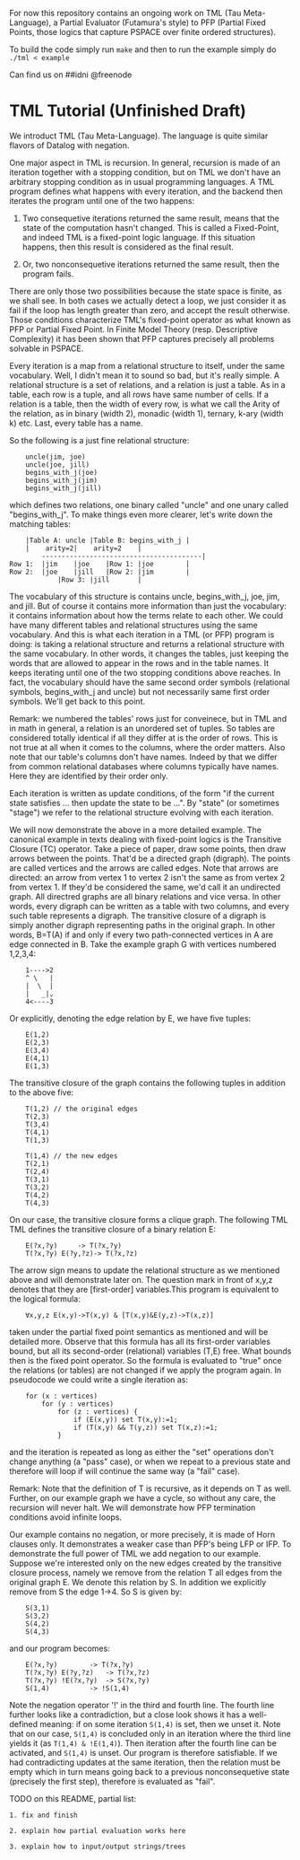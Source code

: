 For now this repository contains an ongoing work on TML (Tau Meta-Language), a
Partial Evaluator (Futamura's style) to PFP (Partial Fixed Points, those logics
that capture PSPACE over finite ordered structures).

To build the code simply run `make` and then to run the example simply do
`./tml < example`

Can find us on ##idni @freenode

# TML Tutorial (Unfinished Draft)

We introduct TML (Tau Meta-Language). The language is quite similar flavors of
Datalog with negation.

One major aspect in TML is recursion. In general, recursion is made of an
iteration together with a stopping condition, but on TML we don't have an
arbitrary stopping condition as in usual programming languages. A TML program
defines what happens with every iteration, and the backend then iterates the
program until one of the two happens:

1. Two consequetive iterations returned the same result, means that the state of
the computation hasn't changed. This is called a Fixed-Point, and indeed TML is
a fixed-point logic language. If this situation happens, then this result is
considered as the final result.

2. Or, two nonconsequetive iterations returned the same result, then the program
fails.

There are only those two possibilities because the state space is finite, as we
shall see. In both cases we actually detect a loop, we just consider it as fail
if the loop has length greater than zero, and accept the result otherwise.
Those conditions characterize TML's fixed-point operator as what known as PFP
or Partial Fixed Point. In Finite Model Theory (resp. Descriptive Complexity) it
has been shown that PFP captures precisely all problems solvable in PSPACE.

Every iteration is a map from a relational structure to itself, under the same
vocabulary. Well, I didn't mean it to sound so bad, but it's really simple. A
relational structure is a set of relations, and a relation is just a table. As
in a table, each row is a tuple, and all rows have same number of cells. If a
relation is a table, then the width of every row, is what we call the Arity of
the relation, as in binary (width 2), monadic (width 1), ternary, k-ary (width
k) etc. Last, every table has a name.

So the following is a just fine relational structure:
```
	uncle(jim, joe)
	uncle(joe, jill)
	begins_with_j(joe)
	begins_with_j(jim)
	begins_with_j(jill)
```
which defines two relations, one binary called "uncle" and one unary called
"begins_with_j". To make things even more clearer, let's write down the matching
tables:
```
	|Table A: uncle	|Table B: begins_with_j	|
	|	 arity=2|	 arity=2	|
        ----------------------------------------|
Row 1:	|jim	|joe	|Row 1:	|joe		|
Row 2:	|joe	|jill	|Row 2:	|jim		|
			|Row 3:	|jill		|
```
The vocabulary of this structure is contains uncle, begins_with_j, joe, jim, and
jill. But of course it contains more information than just the vocabulary: it
contains information about how the terms relate to each other. We could have
many different tables and relational structures using the same vocabulary. And
this is what each iteration in a TML (or PFP) program is doing: is taking a
relational structure and returns a relational structure with the same
vocabulary. In other words, it changes the tables, just keeping the words that
are allowed to appear in the rows and in the table names. It keeps iterating
until one of the two stopping conditions above reaches. In fact, the vocabulary
should have the same second order symbols (relational symbols, begins_with_j and
uncle) but not necessarily same first order symbols. We'll get back to this
point.

Remark: we numbered the tables' rows just for conveinece, but in TML and in math
in general, a relation is an unordered set of tuples. So tables are considered
totally identical if all they differ at is the order of rows. This is not true
at all when it comes to the columns, where the order matters. Also note that our
table's columns don't have names. Indeed by that we differ from common relational
databases where columns typically have names. Here they are identified by their
order only.

Each iteration is written as update conditions, of the form "if the current
state satisfies ... then update the state to be ...". By "state" (or sometimes
"stage") we refer to the relational structure evolving with each iteration.

We will now demonstrate the above in a more detailed example. The canonical
example in texts dealing with fixed-point logics is the Transitive Closure (TC)
operator. Take a piece of paper, draw some points, then draw arrows between
the points. That'd be a directed graph (digraph). The points are called vertices
and the arrows are called edges. Note that arrows are directed: an arrow from
vertex 1 to vertex 2 isn't the same as from vertex 2 from vertex 1. If they'd
be considered the same, we'd call it an undirected graph.
All directred graphs are all binary relations and vice versa. In other words,
every digraph can be written as a table with two columns, and every such table
represents a digraph. The transitive closure of a digraph is simply another
digraph representing paths in the original graph. In other words, B=T(A) if
and only if every two path-connected vertices in A are edge connected in B.
Take the example graph G with vertices numbered 1,2,3,4:
```
	1---->2
	^ \   |
	|  \  |
	|   _|⌄
	4<----3
```
Or explicitly, denoting the edge relation by E, we have five tuples:
```
	E(1,2)
	E(2,3)
	E(3,4)
	E(4,1)
	E(1,3)
```
The transitive closure of the graph contains the following tuples in addition
to the above five:
```
	T(1,2) // the original edges
	T(2,3)
	T(3,4)
	T(4,1)
	T(1,3)

	T(1,4) // the new edges
	T(2,1)
	T(2,4)
	T(3,1)
	T(3,2)
	T(4,2)
	T(4,3)
```
On our case, the transitive closure forms a clique graph. The following TML
TML defines the transitive closure of a binary relation E:
```
	E(?x,?y)	 -> T(?x,?y)
	T(?x,?y) E(?y,?z)-> T(?x,?z)
```
The arrow sign means to update the relational structure as we mentioned above
and will demonstrate later on. The question mark in front of x,y,z denotes that
they are [first-order] variables.This program is equivalent to the logical
formula:
```
	∀x,y,z E(x,y)->T(x,y) & [T(x,y)&E(y,z)->T(x,z)]
```
taken under the partial fixed point semantics as mentioned and will be detailed
more. Observe that this formula has all its first-order variables bound, but all
its second-order (relational) variables (T,E) free. What bounds then is the
fixed point operator. So the formula is evaluated to "true" once the relations
(or tables) are not changed if we apply the program again.
In pseudocode we could write a single iteration as:
```
	for (x : vertices)
		for (y : vertices)
			for (z : vertices) {
				if (E(x,y)) set T(x,y):=1;
				if (T(x,y) && T(y,z)) set T(x,z):=1;
			}
```
and the iteration is repeated as long as either the "set" operations don't
change anything (a "pass" case), or when we repeat to a previous state and
therefore will loop if will continue the same way (a "fail" case).

Remark: Note that the definition of T is recursive, as it depends on T as well.
Further, on our example graph we have a cycle, so without any care, the
recursion will never halt. We will demonstrate how PFP termination conditions
avoid infinite loops.

Our example contains no negation, or more precisely, it is made of Horn clauses
only. It demonstrates a weaker case than PFP's being LFP or IFP. To demonstrate
the full power of TML we add negation to our example. Suppose we're interested
only on the new edges created by the transitive closure process, namely we
remove from the relation T all edges from the original graph E. We denote this
relation by S. In addition we explicitly remove from S the edge 1->4. So S is
given by:
```
	S(3,1)
	S(3,2)
	S(4,2)
	S(4,3)
```
and our program becomes:
```
	E(?x,?y)	 	-> T(?x,?y)
	T(?x,?y) E(?y,?z)	-> T(?x,?z)
	T(?x,?y) !E(?x,?y)	-> S(?x,?y)
	S(1,4)			-> !S(1,4)
```
Note the negation operator '!' in the third and fourth line. The fourth line
further looks like a contradiction, but a close look shows it has a well-defined
meaning: if on some iteration `S(1,4)` is set, then we unset it. Note that on our
case, `S(1,4)` is concluded only in an iteration where the third line yields
it (as `T(1,4) & !E(1,4)`). Then iteration after the fourth line can be
activated, and `S(1,4)` is unset. Our program is therefore satisfiable. If we
had contradicting updates at the same iteration, then the relation must be empty
which in turn means going back to a previous nonconsequetive state (precisely
the first step), therefore is evaluated as "fail".

TODO on this README, partial list:

	1. fix and finish

	2. explain how partial evaluation works here

	3. explain how to input/output strings/trees
